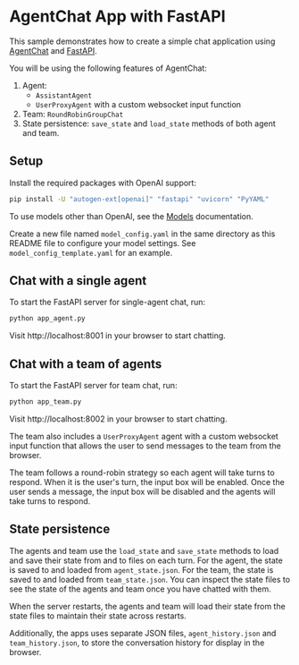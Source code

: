 # AgentChat App with FastAPI

This sample demonstrates how to create a simple chat application using
[AgentChat](https://microsoft.github.io/autogen/stable/user-guide/agentchat-user-guide/index.html)
and [FastAPI](https://fastapi.tiangolo.com/).

You will be using the following features of AgentChat:

1. Agent:
   - `AssistantAgent`
   - `UserProxyAgent` with a custom websocket input function
2. Team: `RoundRobinGroupChat`
3. State persistence: `save_state` and `load_state` methods of both agent and team.

## Setup

Install the required packages with OpenAI support:

```bash
pip install -U "autogen-ext[openai]" "fastapi" "uvicorn" "PyYAML"
```

To use models other than OpenAI, see the [Models](https://microsoft.github.io/autogen/stable/user-guide/agentchat-user-guide/tutorial/models.html) documentation.

Create a new file named `model_config.yaml` in the same directory as this README file to configure your model settings.
See `model_config_template.yaml` for an example.

## Chat with a single agent

To start the FastAPI server for single-agent chat, run:

```bash
python app_agent.py
```

Visit http://localhost:8001 in your browser to start chatting.

## Chat with a team of agents

To start the FastAPI server for team chat, run:

```bash
python app_team.py
```

Visit http://localhost:8002 in your browser to start chatting.

The team also includes a `UserProxyAgent` agent with a custom websocket input function
that allows the user to send messages to the team from the browser.

The team follows a round-robin strategy so each agent will take turns to respond.
When it is the user's turn, the input box will be enabled.
Once the user sends a message, the input box will be disabled and the agents
will take turns to respond.

## State persistence

The agents and team use the `load_state` and `save_state` methods to load and save
their state from and to files on each turn.
For the agent, the state is saved to and loaded from `agent_state.json`.
For the team, the state is saved to and loaded from `team_state.json`.
You can inspect the state files to see the state of the agents and team
once you have chatted with them.

When the server restarts, the agents and team will load their state from the state files
to maintain their state across restarts.

Additionally, the apps uses separate JSON files,
`agent_history.json` and `team_history.json`, to store the conversation history
for display in the browser.